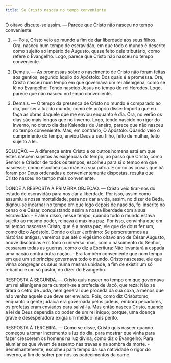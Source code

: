 ```yaml
---
title: Se Cristo nasceu no tempo conveniente
---
```


O oitavo discute-se assim. — Parece que Cristo não nasceu no tempo conveniente.  

1. — Pois, Cristo veio ao mundo a fim de dar liberdade aos seus filhos. Ora, nasceu num tempo de escravidão, em que todo o mundo é descrito como sujeito ao império de Augusto, quase feito dele tributário, como refere o Evangelho. Logo, parece que Cristo não nasceu no tempo conveniente.  

2. Demais. — As promessas sobre o nascimento de Cristo não foram feitas aos gentios, segundo àquilo do Apóstolo: Dos quais é a promessa. Ora, Cristo nasceu num tempo em que governava um rei alienígena, como se lê no Evangelho: Tendo nascido Jesus no tempo do rei Herodes. Logo, parece que não nasceu no tempo conveniente.  

3. Demais. — O tempo da presença de Cristo no mundo é comparado ao dia, por ser a luz do mundo, como ele próprio disse: Importa que eu faça as obras daquele que me enviou enquanto é dia. Ora, no verão os dias são mais longos que no inverno. Logo, tendo nascido no rigor do inverno, no oitavo dia das Kalendas de Janeiro, parece que não nasceu no tempo conveniente.  Mas, em contrário, O Apóstolo: Quando veio o cumprimento do tempo, enviou Deus a seu filho, feito de mulher, feito sujeito à lei.  

SOLUÇÃO. — A diferença entre Cristo e os outros homens está em que estes nascem sujeitos às exigências do tempo, ao passo que Cristo, como Senhor e Criador de todos os tempos, escolheu para si o tempo em que nascesse, como escolheu sua mãe e a sua pátria. E como as coisas que há foram por Deus ordenadas e convenientemente dispostas, resulta que Cristo nasceu no tempo mais conveniente.  

DONDE A RESPOSTA À PRIMEIRA OBJEÇÃO. — Cristo veio tirar-nos do estado de escravidão para nos dar a liberdade. Por isso, assim como assumiu a nossa mortalidade, para nos dar a vida, assim, no dizer de Beda. dignou-se incarnar no tempo em que logo depois de nascido, foi inscrito no censo o e César, conquistando assim a nossa liberdade com a sua escravidão. - E além disso, nesse tempo, quando todo o mundo estava sujeito ao mesmo poder, reinava a máxima paz. Por isso, convinha que em tal tempo nascesse Cristo, que é a nossa paz, ele que de dous fez um, como diz o Apóstolo. Donde o dizer Jerônimo: Se perscrutarmos as histórias antigas, veremos que até o vigésimo oitavo ano de César Augusto, houve discórdias e m todo o universo: mas, com o nascimento do Senhor, cessaram todas as guerras, como o diz a Escritura: Não levantará a espada uma nação contra outra nação. - Era também conveniente que num tempo em que um só príncipe governava todo o mundo. Cristo nascesse, ele que vinha congregar os seus numa mesma unidade, a fim de existir um só rebanho e um só pastor, no dizer do Evangelho.  

RESPOSTA À SEGUNDA. — Cristo quis nascer no tempo em que governava um rei alienígena para cumprir-se a profecia de Jacó, que reza: Não se tirará o cetro de Judá, nem general que proceda da sua coxa, a menos que não venha aquele que deve ser enviado. Pois, como diz Crisóstomo, enquanto a gente judaica era governada pelos judeus, embora pecadores, os profetas eram enviados para salvá-la. Mas então nasceu Cristo, quando a lei de Deus dependia do poder de um rei iníquo; porque, uma doença grave e desesperadora exigia um médico mais perito.  

RESPOSTA À TERCEIRA. — Como se disse, Cristo quis nascer quando começou a tomar incremento a luz do dia, para mostrar que vinha para fazer crescerem os homens na luz divina, como diz o Evangelho: Para alumiar os que vivem de assento nas trevas e na sombra da morte. - Semelhantemente, escolheu para tempo da sua natividade o rigor do inverno, a fim de sofrer por nós os padecimentos da carne.